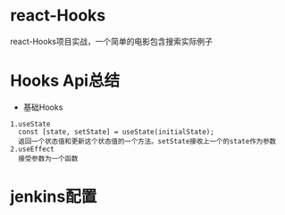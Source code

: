 # react-Hooks
react-Hooks项目实战，一个简单的电影包含搜索实际例子
# Hooks Api总结
* 基础Hooks
~~~
1.useState
  const [state, setState] = useState(initialState);
  返回一个状态值和更新这个状态值的一个方法。setState接收上一个的state作为参数
2.useEffect
  接受参数为一个函数
~~~
# jenkins配置
